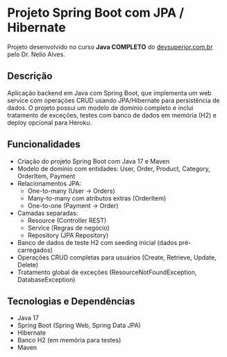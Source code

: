 # Projeto Spring Boot com JPA / Hibernate

Projeto desenvolvido no curso **Java COMPLETO** do [devsuperior.com.br](https://devsuperior.com.br) pelo Dr. Nelio Alves.

## Descrição

Aplicação backend em Java com Spring Boot, que implementa um web service com operações CRUD usando JPA/Hibernate para persistência de dados. O projeto possui um modelo de domínio completo e inclui tratamento de exceções, testes com banco de dados em memória (H2) e deploy opcional para Heroku.

## Funcionalidades

- Criação do projeto Spring Boot com Java 17 e Maven
- Modelo de domínio com entidades: User, Order, Product, Category, OrderItem, Payment
- Relacionamentos JPA:
  - One-to-many (User -> Orders)
  - Many-to-many com atributos extras (OrderItem)
  - One-to-one (Payment -> Order)
- Camadas separadas:
  - Resource (Controller REST)
  - Service (Regras de negócio)
  - Repository (JPA Repository)
- Banco de dados de teste H2 com seeding inicial (dados pré-carregados)
- Operações CRUD completas para usuários (Create, Retrieve, Update, Delete)
- Tratamento global de exceções (ResourceNotFoundException, DatabaseException)

## Tecnologias e Dependências

- Java 17
- Spring Boot (Spring Web, Spring Data JPA)
- Hibernate
- Banco H2 (em memória para testes)
- Maven
